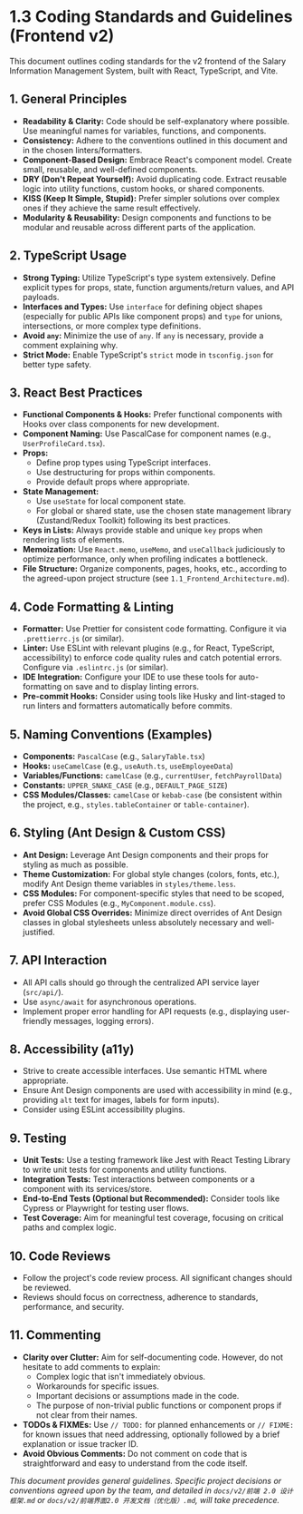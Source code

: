# 1.3 Coding Standards and Guidelines (Frontend v2)

This document outlines coding standards for the v2 frontend of the Salary Information Management System, built with React, TypeScript, and Vite.

## 1. General Principles

*   **Readability & Clarity:** Code should be self-explanatory where possible. Use meaningful names for variables, functions, and components.
*   **Consistency:** Adhere to the conventions outlined in this document and in the chosen linters/formatters.
*   **Component-Based Design:** Embrace React's component model. Create small, reusable, and well-defined components.
*   **DRY (Don't Repeat Yourself):** Avoid duplicating code. Extract reusable logic into utility functions, custom hooks, or shared components.
*   **KISS (Keep It Simple, Stupid):** Prefer simpler solutions over complex ones if they achieve the same result effectively.
*   **Modularity & Reusability:** Design components and functions to be modular and reusable across different parts of the application.

## 2. TypeScript Usage

*   **Strong Typing:** Utilize TypeScript's type system extensively. Define explicit types for props, state, function arguments/return values, and API payloads.
*   **Interfaces and Types:** Use `interface` for defining object shapes (especially for public APIs like component props) and `type` for unions, intersections, or more complex type definitions.
*   **Avoid `any`:** Minimize the use of `any`. If `any` is necessary, provide a comment explaining why.
*   **Strict Mode:** Enable TypeScript's `strict` mode in `tsconfig.json` for better type safety.

## 3. React Best Practices

*   **Functional Components & Hooks:** Prefer functional components with Hooks over class components for new development.
*   **Component Naming:** Use PascalCase for component names (e.g., `UserProfileCard.tsx`).
*   **Props:**
    *   Define prop types using TypeScript interfaces.
    *   Use destructuring for props within components.
    *   Provide default props where appropriate.
*   **State Management:**
    *   Use `useState` for local component state.
    *   For global or shared state, use the chosen state management library (Zustand/Redux Toolkit) following its best practices.
*   **Keys in Lists:** Always provide stable and unique `key` props when rendering lists of elements.
*   **Memoization:** Use `React.memo`, `useMemo`, and `useCallback` judiciously to optimize performance, only when profiling indicates a bottleneck.
*   **File Structure:** Organize components, pages, hooks, etc., according to the agreed-upon project structure (see `1.1_Frontend_Architecture.md`).

## 4. Code Formatting & Linting

*   **Formatter:** Use Prettier for consistent code formatting. Configure it via `.prettierrc.js` (or similar).
*   **Linter:** Use ESLint with relevant plugins (e.g., for React, TypeScript, accessibility) to enforce code quality rules and catch potential errors. Configure via `.eslintrc.js` (or similar).
*   **IDE Integration:** Configure your IDE to use these tools for auto-formatting on save and to display linting errors.
*   **Pre-commit Hooks:** Consider using tools like Husky and lint-staged to run linters and formatters automatically before commits.

## 5. Naming Conventions (Examples)

*   **Components:** `PascalCase` (e.g., `SalaryTable.tsx`)
*   **Hooks:** `useCamelCase` (e.g., `useAuth.ts`, `useEmployeeData`)
*   **Variables/Functions:** `camelCase` (e.g., `currentUser`, `fetchPayrollData`)
*   **Constants:** `UPPER_SNAKE_CASE` (e.g., `DEFAULT_PAGE_SIZE`)
*   **CSS Modules/Classes:** `camelCase` or `kebab-case` (be consistent within the project, e.g., `styles.tableContainer` or `table-container`).

## 6. Styling (Ant Design & Custom CSS)

*   **Ant Design:** Leverage Ant Design components and their props for styling as much as possible.
*   **Theme Customization:** For global style changes (colors, fonts, etc.), modify Ant Design theme variables in `styles/theme.less`.
*   **CSS Modules:** For component-specific styles that need to be scoped, prefer CSS Modules (e.g., `MyComponent.module.css`).
*   **Avoid Global CSS Overrides:** Minimize direct overrides of Ant Design classes in global stylesheets unless absolutely necessary and well-justified.

## 7. API Interaction

*   All API calls should go through the centralized API service layer (`src/api/`).
*   Use `async/await` for asynchronous operations.
*   Implement proper error handling for API requests (e.g., displaying user-friendly messages, logging errors).

## 8. Accessibility (a11y)

*   Strive to create accessible interfaces. Use semantic HTML where appropriate.
*   Ensure Ant Design components are used with accessibility in mind (e.g., providing `alt` text for images, labels for form inputs).
*   Consider using ESLint accessibility plugins.

## 9. Testing

*   **Unit Tests:** Use a testing framework like Jest with React Testing Library to write unit tests for components and utility functions.
*   **Integration Tests:** Test interactions between components or a component with its services/store.
*   **End-to-End Tests (Optional but Recommended):** Consider tools like Cypress or Playwright for testing user flows.
*   **Test Coverage:** Aim for meaningful test coverage, focusing on critical paths and complex logic.

## 10. Code Reviews

*   Follow the project's code review process. All significant changes should be reviewed.
*   Reviews should focus on correctness, adherence to standards, performance, and security.

## 11. Commenting

*   **Clarity over Clutter:** Aim for self-documenting code. However, do not hesitate to add comments to explain:
    *   Complex logic that isn't immediately obvious.
    *   Workarounds for specific issues.
    *   Important decisions or assumptions made in the code.
    *   The purpose of non-trivial public functions or component props if not clear from their names.
*   **TODOs & FIXMEs:** Use `// TODO:` for planned enhancements or `// FIXME:` for known issues that need addressing, optionally followed by a brief explanation or issue tracker ID.
*   **Avoid Obvious Comments:** Do not comment on code that is straightforward and easy to understand from the code itself.

*This document provides general guidelines. Specific project decisions or conventions agreed upon by the team, and detailed in `docs/v2/前端 2.0 设计框架.md` or `docs/v2/前端界面2.0 开发文档（优化版）.md`, will take precedence.* 
